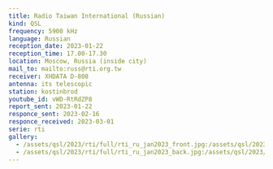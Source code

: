 ```yaml
---
title: Radio Taiwan International (Russian)
kind: QSL
frequency: 5900 kHz
language: Russian
reception_date: 2023-01-22
reception_time: 17.00-17.30
location: Moscow, Russia (inside city)
mail_to: mailto:russ@rti.org.tw
receiver: XHDATA D-808
antenna: its telescopic
station: kostinbrod
youtube_id: vWD-RtRdZP8
report_sent: 2023-01-22
responce_sent: 2023-02-16
responce_received: 2023-03-01
serie: rti
gallery:
  - /assets/qsl/2023/rti/full/rti_ru_jan2023_front.jpg:/assets/qsl/2023/rti/small/rti_ru_jan2023_front.jpg
  - /assets/qsl/2023/rti/full/rti_ru_jan2023_back.jpg:/assets/qsl/2023/rti/small/rti_ru_jan2023_back.jpg
---
```

